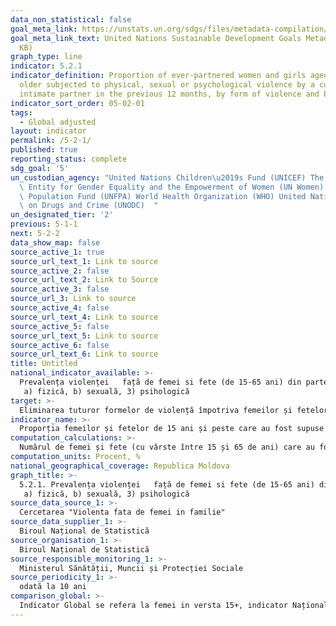 ```yaml
---
data_non_statistical: false
goal_meta_link: https://unstats.un.org/sdgs/files/metadata-compilation/Metadata-Goal-5.pdf
goal_meta_link_text: United Nations Sustainable Development Goals Metadata (PDF 518
  KB)
graph_type: line
indicator: 5.2.1
indicator_definition: Proportion of ever-partnered women and girls aged 15 years and
  older subjected to physical, sexual or psychological violence by a current or former
  intimate partner in the previous 12 months, by form of violence and by age
indicator_sort_order: 05-02-01
tags:
  - Global adjusted
layout: indicator
permalink: /5-2-1/
published: true
reporting_status: complete
sdg_goal: '5'
un_custodian_agency: "United Nations Children\u2019s Fund (UNICEF) The United Nations\
  \ Entity for Gender Equality and the Empowerment of Women (UN Women) United Nations\
  \ Population Fund (UNFPA) World Health Organization (WHO) United Nations Office\
  \ on Drugs and Crime (UNODC)  "
un_designated_tier: '2'
previous: 5-1-1
next: 5-2-2
data_show_map: false
source_active_1: true
source_url_text_1: Link to source
source_active_2: false
source_url_text_2: Link to Source
source_active_3: false
source_url_3: Link to source
source_active_4: false
source_url_text_4: Link to source
source_active_5: false
source_url_text_5: Link to source
source_active_6: false
source_url_text_6: Link to source
title: Untitled
national_indicator_available: >-
  Prevalența violenței   față de femei si fete (de 15-65 ani) din partea partenerului/soțului, în ultimele 12 luni, pe vârste și forme ale violenței:<br> 
   a) fizică, b) sexuală, 3) psihologică
target: >-
  Eliminarea tuturor formelor de violență împotriva femeilor și fetelor, în sferele publice și private, inclusiv a traficului, exploatării sexuale și a altor tipuri de exploatare
indicator_name: >-
  Proporția femeilor și fetelor de 15 ani și peste care au fost supuse violenței  fizice, sexuale sau psihologice din partea partenerului/soțului curent sau anterior, în ultimele 12 luni, pe vârste și forme ale violenței
computation_calculations: >-
  Numărul de femei și fete (cu vârste între 15 și 65 de ani) care au fost expuse formei de violență (fizică, sexuală, psihologică) din partea partenerilor/soților în ultimele 12 luni, împărțit la numărul de femei și fete (cu vârste între 15 și 65 de ani) care au avut vreodată partener intim/soț,  înmulțit cu 100.
computation_units: Procent, %
national_geographical_coverage: Republica Moldova
graph_title: >-
  5.2.1. Prevalența violenței   față de femei si fete (de 15-65 ani) din partea partenerului/soțului, în ultimele 12 luni, pe vârste și forme ale violenței:<br> 
   a) fizică, b) sexuală, 3) psihologică
source_data_source_1: >-
  Cercetarea "Violenta fata de femei in familie"
source_data_supplier_1: >-
  Biroul Național de Statistică
source_organisation_1: >-
  Biroul Național de Statistică
source_responsible_monitoring_1: >-
  Ministerul Sănătății, Muncii și Protecției Sociale
source_periodicity_1: >-
  odată la 10 ani
comparison_global: >-
  Indicator Global se refera la femei in versta 15+, indicator Național - femei 15-65 ani
---
```


